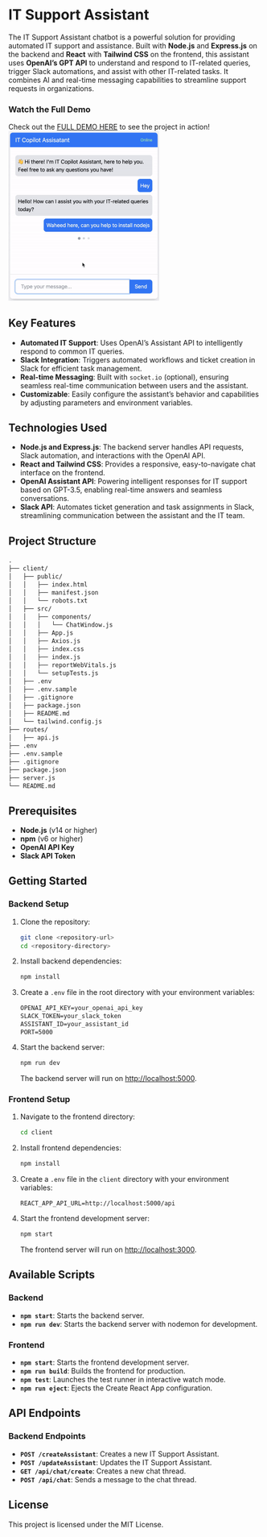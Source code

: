 # IT Support Assistant

The IT Support Assistant chatbot is a powerful solution for providing automated IT support and assistance. Built with **Node.js** and **Express.js** on the backend and **React** with **Tailwind CSS** on the frontend, this assistant uses **OpenAI’s GPT API** to understand and respond to IT-related queries, trigger Slack automations, and assist with other IT-related tasks. It combines AI and real-time messaging capabilities to streamline support requests in organizations.

### Watch the Full Demo

Check out the [FULL DEMO HERE](https://drive.google.com/file/d/1EwHHppIyQGXiViCOCxRCsgqv-_isWabi/view?usp=sharing) to see the project in action!
<img src="demo/demo.gif" alt="Demo GIF" style="width:300px; height:auto;">

## Key Features

- **Automated IT Support**: Uses OpenAI’s Assistant API to intelligently respond to common IT queries.
- **Slack Integration**: Triggers automated workflows and ticket creation in Slack for efficient task management.
- **Real-time Messaging**: Built with `socket.io` (optional), ensuring seamless real-time communication between users and the assistant.
- **Customizable**: Easily configure the assistant’s behavior and capabilities by adjusting parameters and environment variables.

## Technologies Used

- **Node.js and Express.js**: The backend server handles API requests, Slack automation, and interactions with the OpenAI API.
- **React and Tailwind CSS**: Provides a responsive, easy-to-navigate chat interface on the frontend.
- **OpenAI Assistant API**: Powering intelligent responses for IT support based on GPT-3.5, enabling real-time answers and seamless conversations.
- **Slack API**: Automates ticket generation and task assignments in Slack, streamlining communication between the assistant and the IT team.

## Project Structure

```plaintext
.
├── client/
│   ├── public/
│   │   ├── index.html
│   │   ├── manifest.json
│   │   └── robots.txt
│   ├── src/
│   │   ├── components/
│   │   │   └── ChatWindow.js
│   │   ├── App.js
│   │   ├── Axios.js
│   │   ├── index.css
│   │   ├── index.js
│   │   ├── reportWebVitals.js
│   │   └── setupTests.js
│   ├── .env
│   ├── .env.sample
│   ├── .gitignore
│   ├── package.json
│   ├── README.md
│   └── tailwind.config.js
├── routes/
│   ├── api.js
├── .env
├── .env.sample
├── .gitignore
├── package.json
├── server.js
└── README.md
```

## Prerequisites

- **Node.js** (v14 or higher)
- **npm** (v6 or higher)
- **OpenAI API Key**
- **Slack API Token**

## Getting Started

### Backend Setup

1. Clone the repository:

   ```sh
   git clone <repository-url>
   cd <repository-directory>
   ```

2. Install backend dependencies:

   ```sh
   npm install
   ```

3. Create a `.env` file in the root directory with your environment variables:

   ```plaintext
   OPENAI_API_KEY=your_openai_api_key
   SLACK_TOKEN=your_slack_token
   ASSISTANT_ID=your_assistant_id
   PORT=5000
   ```

4. Start the backend server:

   ```sh
   npm run dev
   ```

   The backend server will run on [http://localhost:5000](http://localhost:5000).

### Frontend Setup

1. Navigate to the frontend directory:

   ```sh
   cd client
   ```

2. Install frontend dependencies:

   ```sh
   npm install
   ```

3. Create a `.env` file in the `client` directory with your environment variables:

   ```plaintext
   REACT_APP_API_URL=http://localhost:5000/api
   ```

4. Start the frontend development server:

   ```sh
   npm start
   ```

   The frontend server will run on [http://localhost:3000](http://localhost:3000).

## Available Scripts

### Backend

- **`npm start`**: Starts the backend server.
- **`npm run dev`**: Starts the backend server with nodemon for development.

### Frontend

- **`npm start`**: Starts the frontend development server.
- **`npm run build`**: Builds the frontend for production.
- **`npm test`**: Launches the test runner in interactive watch mode.
- **`npm run eject`**: Ejects the Create React App configuration.

## API Endpoints

### Backend Endpoints

- **`POST /createAssistant`**: Creates a new IT Support Assistant.
- **`POST /updateAssistant`**: Updates the IT Support Assistant.
- **`GET /api/chat/create`**: Creates a new chat thread.
- **`POST /api/chat`**: Sends a message to the chat thread.

## License

This project is licensed under the MIT License.
